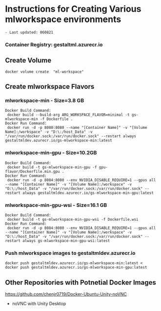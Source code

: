 # Instructions for Creating Various mlworkspace environments  
    - Last updated: 060821

### Container Registry: gestaltml.azurecr.io

## Create Volume
    docker volume create  "ml-workspace"

## Create mlworkspace Flavors
### mlworkspace-min - Size=3.8 GB  
    Docker Build Command:  
     docker build --build-arg ARG_WORKSPACE_FLAVOR=minimal -t gs-mlworkspace-min -f Dockerfile . 
    Docker Run Command:  
     docker run -d -p 8080:8080 --name "[Container Name]" -v "[Volume Name]:/workspace" -v "D:\:/host_Data" -v "/var/run/docker.sock:/var/run/docker.sock" --restart always gestaltmldev.azurecr.io/gs-mlworkspace-min:latest  

### mlworkspace-min-gpu - Size=10.2GB
    Docker Build Command:  
     docker build -t gs-mlworkspace-min-gpu -f gpu-flavor/Dockerfile.min.gpu . 
    Docker Run Command:  
     docker run -d -p 8084:8080 --env NVIDIA_DISABLE_REQUIRE=1 --gpus all --name "[Container Name]" -v "[Volume Name]:/workspace" -v "D:\:/host_Data" -v "/var/run/docker.sock:/var/run/docker.sock" --restart always gestaltmldev.azurecr.io/gs-mlworkspace-min-gpu:latest

### mlworkspace-min-gpu-wsi - Size=16.1 GB
    Docker Build Command:  
     docker build -t gs-mlworkspace-min-gpu-wsi -f Dockerfile.wsi 
    Docker Run Command:  
     docker run -d -p 8084:8080 --env NVIDIA_DISABLE_REQUIRE=1 --gpus all --name "[Container Name]" -v "[Volume Name]:/workspace" -v "D:\:/host_Data" -v "/var/run/docker.sock:/var/run/docker.sock" --restart always gs-mlworkspace-min-gpu-wsi:latest  

### Push mlworkspace images to gestaltmldev.azurecr.io  
    docker push gestaltmldev.azurecr.io/gs-mlworkspace-min:latest <
    docker push gestaltmldev.azurecr.io/gs-mlworkspace-min-gpu:latest

## Other Repositories with Potnetial Docker Images
https://github.com/chenjr0719/Docker-Ubuntu-Unity-noVNC  
- noVNC with Unity Desktop